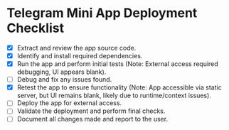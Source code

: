 # Telegram Mini App Deployment Checklist

- [x] Extract and review the app source code.
- [x] Identify and install required dependencies.
- [x] Run the app and perform initial tests (Note: External access required debugging, UI appears blank).
- [ ] Debug and fix any issues found.
- [x] Retest the app to ensure functionality (Note: App accessible via static server, but UI remains blank, likely due to runtime/context issues).
- [ ] Deploy the app for external access.
- [ ] Validate the deployment and perform final checks.
- [ ] Document all changes made and report to the user.
